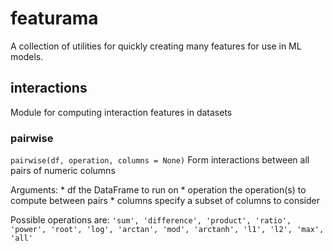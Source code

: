 # featurama
A collection of utilities for quickly creating many features for use in ML models.

## interactions
Module for computing interaction features in datasets

### pairwise
`pairwise(df, operation, columns = None)`
Form interactions between all pairs of numeric columns

Arguments:
    * df
        the DataFrame to run on
    * operation
        the operation(s) to compute between pairs
    * columns
        specify a subset of columns to consider

Possible operations are:
    ```
    'sum', 'difference', 'product', 'ratio',
    'power', 'root', 'log', 'arctan', 'mod',
    'arctanh', 'l1', 'l2', 'max', 'all'
    ```
